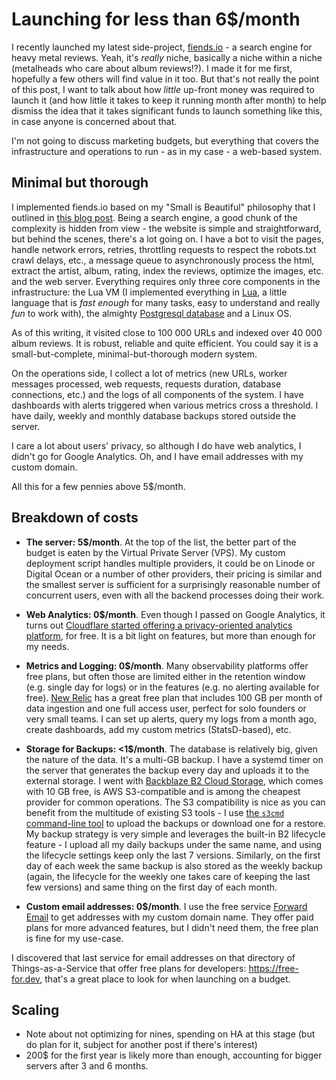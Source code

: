 # Launching for less than 6$/month

I recently launched my latest side-project, [fiends.io](https://www.fiends.io) - a search engine for heavy metal reviews. Yeah, it's *really* niche, basically a niche within a niche (metalheads who care about album reviews!?). I made it for me first, hopefully a few others will find value in it too. But that's not really the point of this post, I want to talk about how *little* up-front money was required to launch it (and how little it takes to keep it running month after month) to help dismiss the idea that it takes significant funds to launch something like this, in case anyone is concerned about that.

I'm not going to discuss marketing budgets, but everything that covers the infrastructure and operations to run - as in my case - a web-based system.

## Minimal but thorough

I implemented fiends.io based on my "Small is Beautiful" philosophy that I outlined in [this blog post](https://mna.dev/posts/small-is-beautiful.html). Being a search engine, a good chunk of the complexity is hidden from view - the website is simple and straightforward, but behind the scenes, there's a lot going on. I have a bot to visit the pages, handle network errors, retries, throttling requests to respect the robots.txt crawl delays, etc., a message queue to asynchronously process the html, extract the artist, album, rating, index the reviews, optimize the images, etc. and the web server. Everything requires only three core components in the infrastructure: the Lua VM (I implemented everything in [Lua](https://www.lua.org/), a little language that is *fast enough* for many tasks, easy to understand and really *fun* to work with), the almighty [Postgresql database](https://www.postgresql.org/) and a Linux OS.

As of this writing, it visited close to 100 000 URLs and indexed over 40 000 album reviews. It is robust, reliable and quite efficient. You could say it is a small-but-complete, minimal-but-thorough modern system.

On the operations side, I collect a lot of metrics (new URLs, worker messages processed, web requests, requests duration, database connections, etc.) and the logs of all components of the system. I have dashboards with alerts triggered when various metrics cross a threshold. I have daily, weekly and monthly database backups stored outside the server.

I care a lot about users' privacy, so although I do have web analytics, I didn't go for Google Analytics. Oh, and I have email addresses with my custom domain.

All this for a few pennies above 5$/month.

## Breakdown of costs

* **The server: 5$/month**. At the top of the list, the better part of the budget is eaten by the Virtual Private Server (VPS). My custom deployment script handles multiple providers, it could be on Linode or Digital Ocean or a number of other providers, their pricing is similar and the smallest server is sufficient for a surprisingly reasonable number of concurrent users, even with all the backend processes doing their work.

* **Web Analytics: 0$/month**. Even though I passed on Google Analytics, it turns out [Cloudflare started offering a privacy-oriented analytics platform](https://www.cloudflare.com/web-analytics/), for free. It is a bit light on features, but more than enough for my needs.

* **Metrics and Logging: 0$/month**. Many observability platforms offer free plans, but often those are limited either in the retention window (e.g. single day for logs) or in the features (e.g. no alerting available for free). [New Relic](https://newrelic.com/pricing) has a great free plan that includes 100 GB per month of data ingestion and one full access user, perfect for solo founders or very small teams. I can set up alerts, query my logs from a month ago, create dashboards, add my custom metrics (StatsD-based), etc.

* **Storage for Backups: <1$/month**. The database is relatively big, given the nature of the data. It's a multi-GB backup. I have a systemd timer on the server that generates the backup every day and uploads it to the external storage. I went with [Backblaze B2 Cloud Storage](https://www.backblaze.com/b2/cloud-storage-pricing.html), which comes with 10 GB free, is AWS S3-compatible and is among the cheapest provider for common operations. The S3 compatibility is nice as you can benefit from the multitude of existing S3 tools - I use [the `s3cmd` command-line tool](https://github.com/s3tools/s3cmd) to upload the backups or download one for a restore. My backup strategy is very simple and leverages the built-in B2 lifecycle feature - I upload all my daily backups under the same name, and using the lifecycle settings keep only the last 7 versions. Similarly, on the first day of each week the same backup is also stored as the weekly backup (again, the lifecycle for the weekly one takes care of keeping the last few versions) and same thing on the first day of each month.

* **Custom email addresses: 0$/month**. I use the free service [Forward Email](https://forwardemail.net) to get addresses with my custom domain name. They offer paid plans for more advanced features, but I didn't need them, the free plan is fine for my use-case.

I discovered that last service for email addresses on that directory of Things-as-a-Service that offer free plans for developers: https://free-for.dev, that's a great place to look for when launching on a budget.

## Scaling

* Note about not optimizing for nines, spending on HA at this stage (but do plan for it, subject for another post if there's interest)
* 200$ for the first year is likely more than enough, accounting for bigger servers after 3 and 6 months.
